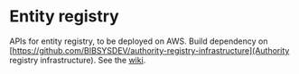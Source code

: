 Entity registry
==============================================

APIs for entity registry, to be deployed on AWS. Build dependency on [https://github.com/BIBSYSDEV/authority-registry-infrastructure](Authority registry infrastructure). See the [wiki](https://github.com/BIBSYSDEV/authority-registry/wiki).